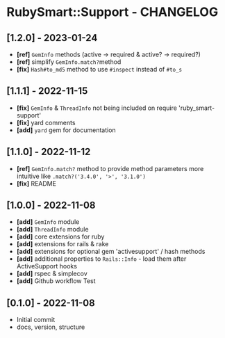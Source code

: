 # RubySmart::Support - CHANGELOG

## [1.2.0] - 2023-01-24
* **[ref]** `GemInfo` methods (active -> required & active? -> required?)
* **[ref]** simplify `GemInfo.match?`method
* **[fix]** `Hash#to_md5` method to use `#inspect` instead of `#to_s`

## [1.1.1] - 2022-11-15
* **[fix]** `GemInfo` & `ThreadInfo` not being included on require 'ruby_smart-support'
* **[fix]** yard comments
* **[add]** `yard` gem for documentation

## [1.1.0] - 2022-11-12
* **[ref]** `GemInfo.match?` method to provide method parameters more intuitive like `.match?('3.4.0', '>', '3.1.0')`
* **[fix]** README

## [1.0.0] - 2022-11-08
* **[add]** `GemInfo` module
* **[add]** `ThreadInfo` module
* **[add]** core extensions for ruby
* **[add]** extensions for rails & rake
* **[add]** extensions for optional gem 'activesupport' / hash methods
* **[add]** additional properties to `Rails::Info` - load them after ActiveSupport hooks
* **[add]** rspec & simplecov
* **[add]** Github workflow Test

## [0.1.0] - 2022-11-08
* Initial commit
* docs, version, structure
